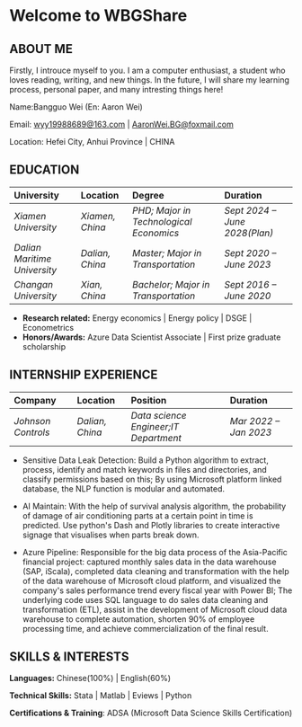 # Welcome to WBGShare
## **ABOUT ME**
Firstly, I introuce myself to you. I am a computer enthusiast, a student who loves reading, writing, and new things. In the future, I will share my learning process, personal paper, and many intresting things here!

Name:Bangguo Wei (En: Aaron Wei)

Email: wyy19988689@163.com | AaronWei.BG@foxmail.com

Location: Hefei City, Anhui Province | CHINA

## **EDUCATION**

| **University**               | **Location**    | **Degree**                                  | **Duration**                  |
|:-----------------------------|:----------------|:--------------------------------------------|:------------------------------|
| *Xiamen University*          | *Xiamen, China* | *PHD; Major in Technological Economics*     | *Sept 2024 – June 2028(Plan)* |
| *Dalian Maritime University* | *Dalian, China* | *Master; Major in Transportation*   | *Sept 2020 – June 2023*       |
| *Changan University*         | *Xian, China*   | *Bachelor; Major in Transportation* | *Sept 2016 – June 2020*       |


*   **Research related:** Energy economics | Energy policy | DSGE | Econometrics
*   **Honors/Awards:** Azure Data Scientist Associate | First prize graduate scholarship 

## **INTERNSHIP EXPERIENCE**

| **Company**                   | **Location**    | **Position**                  | **Duration**          |
|:------------------------------|:----------------|:----------------------------|:----------------------|
| *Johnson Controls*            | *Dalian, China* | *Data science Engineer;IT Department* | *Mar 2022 – Jan 2023* |


*   Sensitive Data Leak Detection: Build a Python algorithm to extract, process, identify and match keywords in files and directories, and classify permissions based on this; By using Microsoft platform linked database, the NLP function is modular and automated.

*   AI Maintain: With the help of survival analysis algorithm, the probability of damage of air conditioning parts at a certain point in time is predicted. Use python's Dash and Plotly libraries to create interactive signage that visualises when parts break down.

*   Azure Pipeline: Responsible for the big data process of the Asia-Pacific financial project: captured monthly sales data in the data warehouse (SAP, iScala), completed data cleaning and transformation with the help of the data warehouse of Microsoft cloud platform, and visualized the company's sales performance trend every fiscal year with Power BI; The underlying code uses SQL language to do sales data cleaning and transformation (ETL), assist in the development of Microsoft cloud data warehouse to complete automation, shorten 90% of employee processing time, and achieve commercialization of the final result.

## **SKILLS & INTERESTS**

**Languages:** Chinese(100%) | English(60%)

**Technical Skills:** Stata | Matlab | Eviews | Python

**Certifications & Training**: ADSA (Microsoft Data Science Skills Certification)
